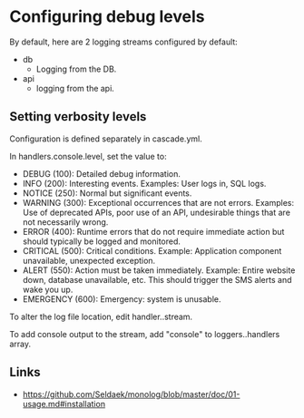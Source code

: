 Configuring debug levels
========================

By default, here are 2 logging streams configured by default:

* db
    * Logging from the DB.
* api
    * logging from the api.

Setting verbosity levels
------------------------

Configuration is defined separately in cascade.yml.

In handlers.console.level, set the value to:

* DEBUG (100): Detailed debug information.
* INFO (200): Interesting events. Examples: User logs in, SQL logs.
* NOTICE (250): Normal but significant events.
* WARNING (300): Exceptional occurrences that are not errors. Examples: Use of deprecated APIs, poor use of an API, undesirable things that are not necessarily wrong.
* ERROR (400): Runtime errors that do not require immediate action but should typically be logged and monitored.
* CRITICAL (500): Critical conditions. Example: Application component unavailable, unexpected exception.
* ALERT (550): Action must be taken immediately. Example: Entire website down, database unavailable, etc. This should trigger the SMS alerts and wake you up.
* EMERGENCY (600): Emergency: system is unusable.

To alter the log file location, edit handler.<name>.stream.

To add console output to the stream, add "console" to loggers.<name>.handlers array.

Links
-----
 * https://github.com/Seldaek/monolog/blob/master/doc/01-usage.md#installation